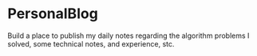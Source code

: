 # PersonalBlog
Build a place to publish my daily notes regarding the algorithm problems I solved, some technical notes, and experience, stc.
